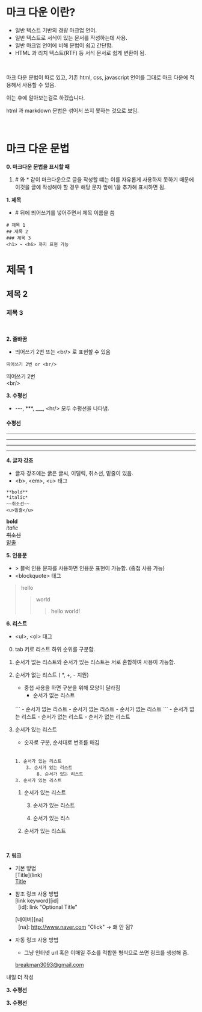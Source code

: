 <h1>마크 다운 이란?</h1>

<ul><li>일반 텍스트 기반의 경량 마크업 언어.
    <li>일반 텍스트로 서식이 있는 문서를 작성하는데 사용.
    <li> 일반 마크업 언어에 비해 문법이 쉽고 간단함.
    <li> HTML 과 리치 텍스트(RTF) 등 서식 문서로 쉽게 변환이 됨.
</ul>

<br>

마크 다운 문법이 따로 있고, 기존 html, css, javascript 언어를 그대로 마크 다운에 적용해서 사용할 수 있음.

이는 후에 알아보는걸로 하겠습니다.  

html 과 markdown 문법은 섞어서 쓰지 못하는 것으로 보임.
  
<br>

# 마크 다운 문법 

**0. 마크다운 문법을 표시할 때** 
1. \# 와 \* 같이 마크다운으로 글을 작성할 떄는 이를 자유롭게 사용하지 못하기 때문에 이것을 글에 작성해야 할 경우 해당 문자 앞에 \을 추가해 표시하면 됨. 

**1. 제목**
- \# 뒤에 띄어쓰기를 넣어주면서 제목 이름을 씀
```
# 제목 1
## 제목 2
### 제목 3
<h1> ~ <h6> 까지 표현 가능
```

# 제목 1
## 제목 2
### 제목 3
<br/>

**2. 줄바꿈**
- 띄어쓰기 2번 또는 \<br/> 로 표현할 수 있음

```
띄어쓰기 2번 or <br/>
```

띄어쓰기 2번  
\<br/>

**3. 수평선**
- \---, \***, ___, \<hr/> 모두 수평선을 나타냄.

#### 수평선
---
***
___
<hr/>

**4. 글자 강조**
- 글자 강조에는 굵은 글씨, 이탤릭, 취소선, 밑줄이 있음.
- \<b>, \<em>, \<u> 태그

```
**bold**  
*italic*  
~~취소선~~  
<u>밑줄</u>
```

**bold**  
*italic*  
~~취소선~~  
<u>밑줄</u>

**5. 인용문**
- \> 블럭 인용 문자를 사용하면 인용문 표현이 가능함. (중첩 사용 가능)
- \<blockquote> 태그

> hello
>> world
>>> hello world!

**6. 리스트**
- \<ul>, \<ol> 태그
0. tab 키로 리스트 하위 순위를 구분함.
0. 순서가 없는 리스트와 순서가 있는 리스트는 서로 혼합하여 사용이 가능함.
1. 순서가 없는 리스트 ( *, +, - 지원)
    - 중첩 사용을 하면 구분을 위해 모양이 달라짐
        - 순서가 없는 리스트  
    <br>
    ```
    - 순서가 없는 리스트
        - 순서가 없는 리스트
            - 순서가 없는 리스트
    ```
    - 순서가 없는 리스트
        - 순서가 없는 리스트
            - 순서가 없는 리스트
2. 순서가 있는 리스트 
    - 숫자로 구분, 순서대로 번호를 매김

    <br>

    ```
    1. 순서가 있는 리스트
        3. 순서가 있는 리스트
            8. 순서가 있는 리스트
    3. 순서가 있는 리스트
    ```
    1. 순서가 있는 리스트

        3. 순서가 있는 리스트

        8. 순서가 있는 리스
    3. 순서가 있는 리스트

<br>

**7. 링크**
- 기본 방법  
    \[Title](link)  
    [Title](link)
- 참조 링크 사용 방법  
    \[link keyword][id]  
    [id]: link "Optional Title" 

    [네이버][na]  
    [na]: http://www.naver.com "Click" -> 왜 안 됨?
- 자동 링크 사용 방법
    - 그냥 인터넷 url 혹은 이매일 주소를 적합한 형식으로 쓰면 링크를 생성해 줌.

    breakman3093@gmail.com


내일 더 작성

**3. 수평선**



**3. 수평선**